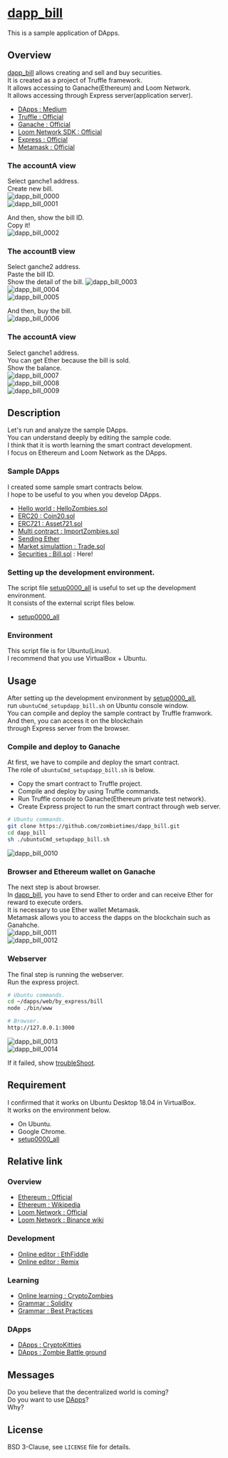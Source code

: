 # [dapp_bill](https://github.com/zombietimes/dapp_bill)
This is a sample application of DApps.  

## Overview
[dapp_bill](https://github.com/zombietimes/dapp_bill) allows creating and sell and buy securities.  
It is created as a project of Truffle framework.  
It allows accessing to Ganache(Ethereum) and Loom Network.  
It allows accessing through Express server(application server).  
- [DApps : Medium](https://medium.com/swlh/understanding-dapps-decentralized-applications-8f3668ebdc9a)  
- [Truffle : Official](https://truffleframework.com/)  
- [Ganache : Official](https://truffleframework.com/docs/ganache/overview)  
- [Loom Network SDK : Official](https://loomx.io/developers/)  
- [Express : Official](https://expressjs.com/)  
- [Metamask : Official](https://metamask.io/)  

### The accountA view
Select ganche1 address.  
Create new bill.  
![dapp_bill_0000](https://user-images.githubusercontent.com/50263232/70856542-1af78680-1f22-11ea-8ad7-c82528878e85.png)  
![dapp_bill_0001](https://user-images.githubusercontent.com/50263232/70856553-4e3a1580-1f22-11ea-9888-b50d59ef55e8.png)  
  
And then, show the bill ID.  
Copy it!  
![dapp_bill_0002](https://user-images.githubusercontent.com/50263232/70856561-601bb880-1f22-11ea-8914-b3864d4f9aee.png)  
  
### The accountB view
Select ganche2 address.  
Paste the bill ID.  
Show the detail of the bill.
![dapp_bill_0003](https://user-images.githubusercontent.com/50263232/70856567-7590e280-1f22-11ea-9562-acee045da20e.png)  
![dapp_bill_0004](https://user-images.githubusercontent.com/50263232/70856571-85a8c200-1f22-11ea-8329-3e0009190ad5.png)  
![dapp_bill_0005](https://user-images.githubusercontent.com/50263232/70856575-98bb9200-1f22-11ea-91af-dbe7ff055218.png)  
  
And then, buy the bill.  
![dapp_bill_0006](https://user-images.githubusercontent.com/50263232/70856578-a7a24480-1f22-11ea-9ca9-8d756878925a.png)  

### The accountA view
Select ganche1 address.  
You can get Ether because the bill is sold.  
Show the balance.  
![dapp_bill_0007](https://user-images.githubusercontent.com/50263232/70856581-bee13200-1f22-11ea-98e4-87f59f0ab11b.png)  
![dapp_bill_0008](https://user-images.githubusercontent.com/50263232/70856587-cef91180-1f22-11ea-99f9-d5684bd325c2.png)  
![dapp_bill_0009](https://user-images.githubusercontent.com/50263232/70856591-dddfc400-1f22-11ea-8c4e-110eecb37e78.png)  

## Description
Let's run and analyze the sample DApps.  
You can understand deeply by editing the sample code.  
I think that it is worth learning the smart contract development.  
I focus on Ethereum and Loom Network as the DApps.  

### Sample DApps
I created some sample smart contracts below.  
I hope to be useful to you when you develop DApps.  
- [Hello world : HelloZombies.sol](https://github.com/zombietimes/dapp_helloWorld)
- [ERC20 : Coin20.sol](https://github.com/zombietimes/dapp_erc20)
- [ERC721 : Asset721.sol](https://github.com/zombietimes/dapp_erc721)
- [Multi contract : ImportZombies.sol](https://github.com/zombietimes/dapp_multiContract)
- [Sending Ether](https://github.com/zombietimes/dapp_sendEther)
- [Market simulattion : Trade.sol](https://github.com/zombietimes/dapp_trade)
- [Securities : Bill.sol](https://github.com/zombietimes/dapp_bill) : Here!

### Setting up the development environment.
The script file [setup0000_all](https://github.com/zombietimes/setup0000_all) is useful to set up the development environment.  
It consists of the external script files below.  
- [setup0000_all](https://github.com/zombietimes/setup0000_all)  

### Environment
This script file is for Ubuntu(Linux).  
I recommend that you use VirtualBox + Ubuntu.  

## Usage
After setting up the development environment by [setup0000_all](https://github.com/zombietimes/setup0000_all),  
run `ubuntuCmd_setupdapp_bill.sh` on Ubuntu console window.  
You can compile and deploy the sample contract by Truffle framwork.  
And then, you can access it on the blockchain  
through Express server from the browser.  

### Compile and deploy to Ganache
At first, we have to compile and deploy the smart contract.  
The role of `ubuntuCmd_setupdapp_bill.sh` is below.  
- Copy the smart contract to Truffle project.
- Compile and deploy by using Truffle commands.
- Run Truffle console to Ganache(Ethereum private test network).
- Create Express project to run the smart contract through web server.
```sh
# Ubuntu commands.
git clone https://github.com/zombietimes/dapp_bill.git
cd dapp_bill
sh ./ubuntuCmd_setupdapp_bill.sh
```
![dapp_bill_0010](https://user-images.githubusercontent.com/50263232/70856596-f0f29400-1f22-11ea-8098-91fb7487afde.png)  

### Browser and Ethereum wallet on Ganache
The next step is about browser.  
In [dapp_bill](https://github.com/zombietimes/dapp_bill), you have to send Ether to order and can receive Ether for reward to execute orders.  
It is necessary to use Ether wallet Metamask.  
Metamask allows you to access the dapps on the blockchain such as Ganahche.  
![dapp_bill_0011](https://user-images.githubusercontent.com/50263232/70856597-fea81980-1f22-11ea-9e93-b65553981ee6.png)  
![dapp_bill_0012](https://user-images.githubusercontent.com/50263232/70856601-0ff12600-1f23-11ea-9d94-0cc59326fc72.png)  

### Webserver
The final step is running the webserver.  
Run the express project.  

```sh
# Ubuntu commands.
cd ~/dapps/web/by_express/bill
node ./bin/www
```
```sh
# Browser.
http://127.0.0.1:3000
```
![dapp_bill_0013](https://user-images.githubusercontent.com/50263232/70856606-213a3280-1f23-11ea-8262-e8b8cd2c8aaf.png)  
![dapp_bill_0014](https://user-images.githubusercontent.com/50263232/70856609-3020e500-1f23-11ea-8de5-8758d6a39eb8.png)  

If it failed, show [troubleShoot](https://github.com/zombietimes/troubleShoot).  

## Requirement
I confirmed that it works on Ubuntu Desktop 18.04 in VirtualBox.  
It works on the environment below.  
- On Ubuntu.
- Google Chrome.
- [setup0000_all](https://github.com/zombietimes/setup0000_all)

## Relative link
### Overview
- [Ethereum : Official](https://www.ethereum.org/)
- [Ethereum : Wikipedia](https://en.wikipedia.org/wiki/Ethereum)
- [Loom Network : Official](https://loomx.io/)
- [Loom Network : Binance wiki](https://info.binance.com/en/currencies/loom-network)

### Development
- [Online editor : EthFiddle](https://ethfiddle.com/)
- [Online editor : Remix](https://remix.ethereum.org/)

### Learning
- [Online learning : CryptoZombies](https://cryptozombies.io/)
- [Grammar : Solidity](https://solidity.readthedocs.io/)
- [Grammar : Best Practices](https://github.com/ConsenSys/smart-contract-best-practices)

### DApps
- [DApps : CryptoKitties](https://www.cryptokitties.co/)
- [DApps : Zombie Battle ground](https://loom.games/en/)

## Messages
Do you believe that the decentralized world is coming?  
Do you want to use [DApps](https://en.wikipedia.org/wiki/Decentralized_application)?  
Why?  

## License
BSD 3-Clause, see `LICENSE` file for details.  

